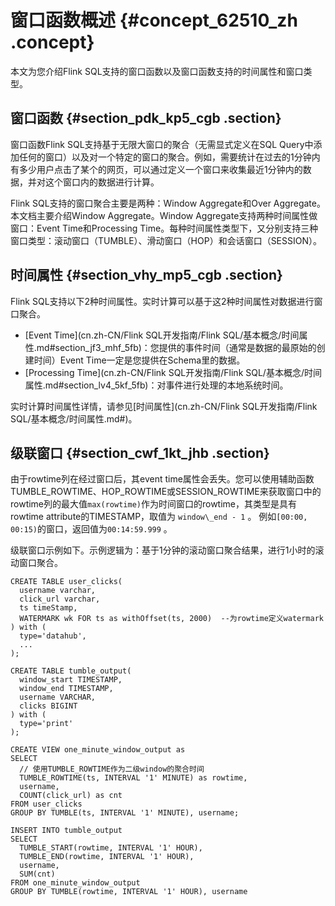 # 窗口函数概述 {#concept_62510_zh .concept}

本文为您介绍Flink SQL支持的窗口函数以及窗口函数支持的时间属性和窗口类型。

## 窗口函数 {#section_pdk_kp5_cgb .section}

窗口函数Flink SQL支持基于无限大窗口的聚合（无需显式定义在SQL Query中添加任何的窗口）以及对一个特定的窗口的聚合。例如，需要统计在过去的1分钟内有多少用户点击了某个的网页，可以通过定义一个窗口来收集最近1分钟内的数据，并对这个窗口内的数据进行计算。

Flink SQL支持的窗口聚合主要是两种：Window Aggregate和Over Aggregate。本文档主要介绍Window Aggregate。Window Aggregate支持两种时间属性做窗口：Event Time和Processing Time。每种时间属性类型下，又分别支持三种窗口类型：滚动窗口（TUMBLE）、滑动窗口（HOP）和会话窗口（SESSION）。

## 时间属性 {#section_vhy_mp5_cgb .section}

Flink SQL支持以下2种时间属性。实时计算可以基于这2种时间属性对数据进行窗口聚合。

-   [Event Time](cn.zh-CN/Flink SQL开发指南/Flink SQL/基本概念/时间属性.md#section_jf3_mhf_5fb)：您提供的事件时间（通常是数据的最原始的创建时间）Event Time一定是您提供在Schema里的数据。
-   [Processing Time](cn.zh-CN/Flink SQL开发指南/Flink SQL/基本概念/时间属性.md#section_lv4_5kf_5fb)：对事件进行处理的本地系统时间。

实时计算时间属性详情，请参见[时间属性](cn.zh-CN/Flink SQL开发指南/Flink SQL/基本概念/时间属性.md#)。

## 级联窗口 {#section_cwf_1kt_jhb .section}

由于rowtime列在经过窗口后，其event time属性会丢失。您可以使用辅助函数TUMBLE\_ROWTIME、HOP\_ROWTIME或SESSION\_ROWTIME来获取窗口中的rowtime列的最大值`max(rowtime)`作为时间窗口的rowtime，其类型是具有rowtime attribute的TIMESTAMP，取值为 `window\_end - 1` 。 例如`[00:00, 00:15)`的窗口，返回值为`00:14:59.999` 。

级联窗口示例如下。示例逻辑为：基于1分钟的滚动窗口聚合结果，进行1小时的滚动窗口聚合。

``` {#codeblock_bs9_58i_yq2 .language-sql}
CREATE TABLE user_clicks(
  username varchar,
  click_url varchar,
  ts timeStamp,
  WATERMARK wk FOR ts as withOffset(ts, 2000)  --为rowtime定义watermark
) with (
  type='datahub',
  ...
);

CREATE TABLE tumble_output(
  window_start TIMESTAMP,
  window_end TIMESTAMP,
  username VARCHAR,
  clicks BIGINT
) with (
  type='print'
);

CREATE VIEW one_minute_window_output as
SELECT 
  // 使用TUMBLE_ROWTIME作为二级window的聚合时间
  TUMBLE_ROWTIME(ts, INTERVAL '1' MINUTE) as rowtime,  
  username, 
  COUNT(click_url) as cnt
FROM user_clicks
GROUP BY TUMBLE(ts, INTERVAL '1' MINUTE), username;

INSERT INTO tumble_output
SELECT
  TUMBLE_START(rowtime, INTERVAL '1' HOUR),
  TUMBLE_END(rowtime, INTERVAL '1' HOUR),
  username,
  SUM(cnt)
FROM one_minute_window_output
GROUP BY TUMBLE(rowtime, INTERVAL '1' HOUR), username
```

